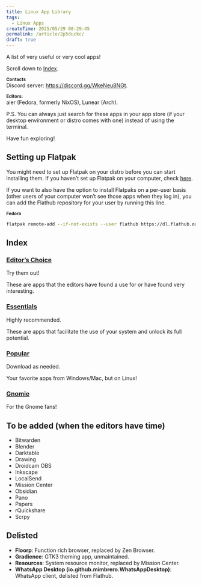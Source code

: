 ```yaml
---
title: Linux App Library
tags:
  - Linux Apps
createTime: 2025/05/29 08:29:45
permalink: /article/2p5duckc/
draft: true
---
```


A list of very useful or very cool apps!

Scroll down to [Index](#index).

**<sub>Contacts</sub>**\
Discord server: https://discord.gg/WkeNeu8NGt.

**<sub>Editors:</sub>**\
aier (Fedora, formerly NixOS), Lunear (Arch).

P.S. You can always just search for these apps in your app store (if your desktop environment or distro comes with one) instead of using the terminal.

Have fun exploring!

## Setting up Flatpak

You might need to set up Flatpak on your distro before you can start installing them. If you haven’t set up Flatpak on your computer, check [here](https://flathub.org/setup).

If you want to also have the option to install Flatpaks on a per-user basis (other users of your computer won’t see those apps when they log in), you can add the Flathub repository for your user by running this line.

**<sub>Fedora</sub>**

```bash
flatpak remote-add --if-not-exists --user flathub https://dl.flathub.org/repo/flathub.flatpakrepo
```

## Index

### [Editor’s Choice](/docs/md/editorsChoice.md)

Try them out!

These are apps that the editors have found a use for or have found very interesting.

### [Essentials](/docs/md/essentials.md)

Highly recommended.

These are apps that facilitate the use of your system and unlock its full potential.

### [Popular](/docs/md/popular.md)

Download as needed.

Your favorite apps from Windows/Mac, but on Linux!

### [Gnomie](/docs/md/gnomie.md)

For the Gnome fans!

## To be added (when the editors have time)

- Bitwarden
- Blender
- Darktable
- Drawing
- Droidcam OBS
- Inkscape
- LocalSend
- Mission Center
- Obsidian
- Pano
- Papers
- rQuickshare
- Scrpy

## Delisted

- **Floorp**: Function rich browser, replaced by Zen Browser.
- **Gradience**: GTK3 theming app, unmaintained.
- **Resources**: System resource monitor, replaced by Mission Center.
- **WhatsApp Desktop (io.github.mimbrero.WhatsAppDesktop)**: WhatsApp client, delisted from Flathub.
